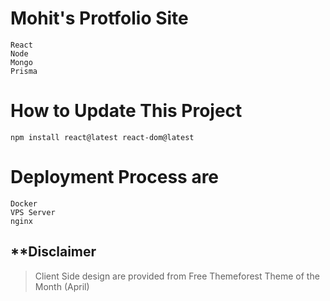 # Mohit's Protfolio Site

    React
    Node
    Mongo
    Prisma

# How to Update This Project

    npm install react@latest react-dom@latest

# Deployment Process are

    Docker
    VPS Server
    nginx

## \*\*Disclaimer

> Client Side design are provided from Free Themeforest Theme of the Month (April)
